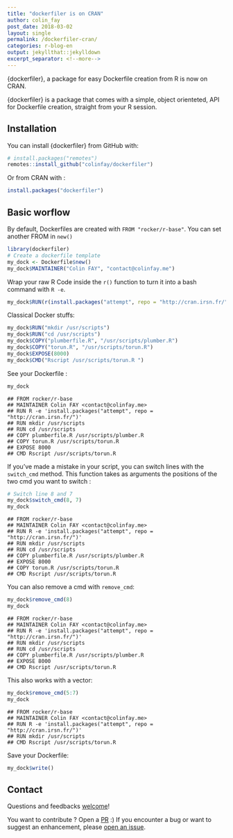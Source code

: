 ```yaml
---
title: "dockerfiler is on CRAN"
author: colin_fay
post_date: 2018-03-02
layout: single
permalink: /dockerfiler-cran/
categories: r-blog-en
output: jekyllthat::jekylldown
excerpt_separator: <!--more-->
---
```


{dockerfiler}, a package for easy Dockerfile creation from R is now on
CRAN.

<!--more-->

{dockerfiler} is a package that comes with a simple, object orienteted,
API for Dockerfile creation, straight from your R session.

## Installation

You can install {dockerfiler} from GitHub with:

``` r
# install.packages("remotes")
remotes::install_github("colinfay/dockerfiler")
```

Or from CRAN with :

``` r
install.packages("dockerfiler")
```

## Basic worflow

By default, Dockerfiles are created with `FROM "rocker/r-base"`. You can
set another FROM in `new()`

``` r
library(dockerfiler)
# Create a dockerfile template
my_dock <- Dockerfile$new()
my_dock$MAINTAINER("Colin FAY", "contact@colinfay.me")
```

Wrap your raw R Code inside the `r()` function to turn it into a bash
command with `R
-e`.

``` r
my_dock$RUN(r(install.packages("attempt", repo = "http://cran.irsn.fr/")))
```

Classical Docker stuffs:

``` r
my_dock$RUN("mkdir /usr/scripts")
my_dock$RUN("cd /usr/scripts")
my_dock$COPY("plumberfile.R", "/usr/scripts/plumber.R")
my_dock$COPY("torun.R", "/usr/scripts/torun.R")
my_dock$EXPOSE(8000)
my_dock$CMD("Rscript /usr/scripts/torun.R ")
```

See your Dockerfile :

``` r
my_dock
```

    ## FROM rocker/r-base
    ## MAINTAINER Colin FAY <contact@colinfay.me>
    ## RUN R -e 'install.packages("attempt", repo = "http://cran.irsn.fr/")'
    ## RUN mkdir /usr/scripts
    ## RUN cd /usr/scripts
    ## COPY plumberfile.R /usr/scripts/plumber.R
    ## COPY torun.R /usr/scripts/torun.R
    ## EXPOSE 8000
    ## CMD Rscript /usr/scripts/torun.R

If you’ve made a mistake in your script, you can switch lines with the
`switch_cmd` method. This function takes as arguments the positions of
the two cmd you want to switch :

``` r
# Switch line 8 and 7
my_dock$switch_cmd(8, 7)
my_dock
```

    ## FROM rocker/r-base
    ## MAINTAINER Colin FAY <contact@colinfay.me>
    ## RUN R -e 'install.packages("attempt", repo = "http://cran.irsn.fr/")'
    ## RUN mkdir /usr/scripts
    ## RUN cd /usr/scripts
    ## COPY plumberfile.R /usr/scripts/plumber.R
    ## EXPOSE 8000
    ## COPY torun.R /usr/scripts/torun.R
    ## CMD Rscript /usr/scripts/torun.R

You can also remove a cmd with `remove_cmd`:

``` r
my_dock$remove_cmd(8)
my_dock
```

    ## FROM rocker/r-base
    ## MAINTAINER Colin FAY <contact@colinfay.me>
    ## RUN R -e 'install.packages("attempt", repo = "http://cran.irsn.fr/")'
    ## RUN mkdir /usr/scripts
    ## RUN cd /usr/scripts
    ## COPY plumberfile.R /usr/scripts/plumber.R
    ## EXPOSE 8000
    ## CMD Rscript /usr/scripts/torun.R

This also works with a vector:

``` r
my_dock$remove_cmd(5:7)
my_dock
```

    ## FROM rocker/r-base
    ## MAINTAINER Colin FAY <contact@colinfay.me>
    ## RUN R -e 'install.packages("attempt", repo = "http://cran.irsn.fr/")'
    ## RUN mkdir /usr/scripts
    ## CMD Rscript /usr/scripts/torun.R

Save your Dockerfile:

``` r
my_dock$write()
```

## Contact

Questions and feedbacks [welcome](mailto:contact@colinfay.me)\!

You want to contribute ? Open a
[PR](https://github.com/ColinFay/dockerfiler/pulls) :) If you encounter
a bug or want to suggest an enhancement, please [open an
issue](https://github.com/ColinFay/dockerfiler/issues).
